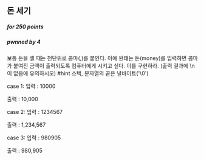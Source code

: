## 돈 세기

##### for 250 points

##### pwnned by 4

보통 돈을 셀 때는 천단위로 콤마(,)를 붙인다. 이에 완태는 돈(money)를 입력하면 콤마가 붙여진 금액이 출력되도록 컴퓨터에게 시키고 싶다. 이를 구현하라. (출력 결과에 \n이 없음에 유의하시오)
#hint 스택, 문자열의 끝은 널바이트('\0')

case 1:
입력 :
10000

출력 :
10,000

case 2:
입력 :
1234567

출력 :
1,234,567

case 3:
입력 :
980905

출력 :
980,905
